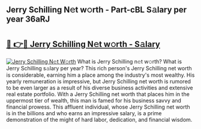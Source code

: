 ## Jerry Schilling N𝚎t w𝚘rth - Part-cBL S𝚊lary per year 36aRJ

# <h2><a href="http://gc4naz.nevu.top/?p=Jerry+Schilling">🔗 👉🔴 Jerry Schilling N𝚎t w𝚘rth - S𝚊lary</a></h2>

[![Jerry Schilling N𝚎t W𝚘rth](https://i.imgur.com/Oavwk0R.jpeg)](http://gc4naz.nevu.top/?p=Jerry+Schilling)
What is Jerry Schilling n𝚎t w𝚘rth? What is Jerry Schilling s𝚊lary per year?
This rich person's Jerry Schilling net worth is considerable, earning him a place among the industry's most wealthy. His yearly remuneration is impressive, but Jerry Schilling net worth is rumored to be even larger as a result of his diverse business activities and extensive real estate portfolio. With a Jerry Schilling net worth that places him in the uppermost tier of wealth, this man is famed for his business savvy and financial prowess. This affluent individual, whose Jerry Schilling net worth is in the billions and who earns an impressive salary, is a prime demonstration of the might of hard labor, dedication, and financial wisdom.
